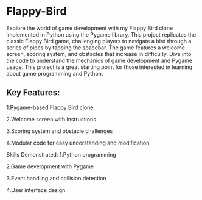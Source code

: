 # Flappy-Bird
Explore the world of game development with my Flappy Bird clone implemented in Python using the Pygame library. This project replicates the classic Flappy Bird game, challenging players to navigate a bird through a series of pipes by tapping the spacebar. The game features a welcome screen, scoring system, and obstacles that increase in difficulty. Dive into the code to understand the mechanics of game development and Pygame usage. This project is a great starting point for those interested in learning about game programming and Python.

## Key Features:

1.Pygame-based Flappy Bird clone

2.Welcome screen with instructions

3.Scoring system and obstacle challenges

4.Modular code for easy understanding and modification

Skills Demonstrated:
1.Python programming

2.Game development with Pygame

3.Event handling and collision detection

4.User interface design

